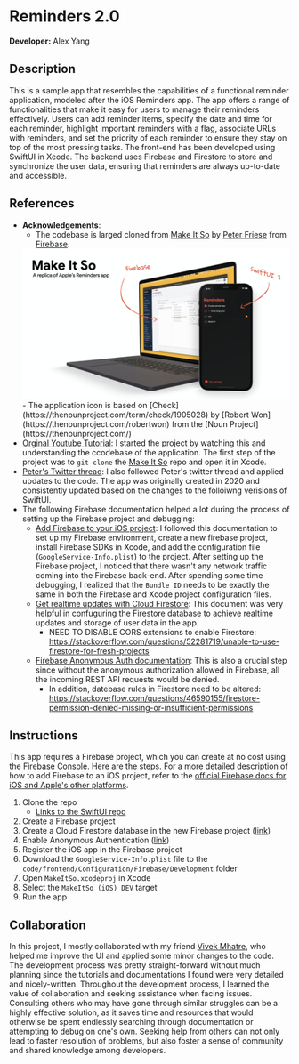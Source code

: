 # Reminders 2.0

**Developer:** Alex Yang
## Description
This is a sample app that resembles the capabilities of a functional reminder application, modeled after the iOS Reminders app. The app offers a range of functionalities that make it easy for users to manage their reminders effectively. Users can add reminder items, specify the date and time for each reminder, highlight important reminders with a flag, associate URLs with reminders, and set the priority of each reminder to ensure they stay on top of the most pressing tasks.
The front-end has been developed using SwiftUI in Xcode. The backend uses Firebase and Firestore to store and synchronize the user data, ensuring that reminders are always up-to-date and accessible.
## References
- **Acknowledgements**: 
  - The codebase is larged cloned from [Make It So](https://github.com/peterfriese/MakeItSo) by [Peter Friese](https://github.com/peterfriese) from [Firebase](https://github.com/firebase). 
  <img src="assets/hero/repo-hero.png" alt="Logo">
  - The application icon is based on [Check](https://thenounproject.com/term/check/1905028) by [Robert Won](https://thenounproject.com/robertwon) from the [Noun Project](https://thenounproject.com/)
- [Orginal Youtube Tutorial](https://goo.gle/39UUab3): I started the project by watching this and understanding the ccodebase of the application. The first step of the project was to `git clone` the [Make It So](https://github.com/peterfriese/MakeItSo) repo and open it in Xcode.
- [Peter's Twitter thread](https://twitter.com/peterfriese/status/1453467058302291975): I also followed Peter's twitter thread and applied updates to the code. The app was originally created in 2020 and consistently updated based on the changes to the folloiwng verisions of SwiftUI.
- The following Firebase documentation helped a lot during the process of setting up the Firebase project and debugging:
  - [Add Firebase to your iOS project](https://firebase.google.com/docs/ios/setup): I followed this documentation to set up my Firebase environment, create a new firebase project, install Firebase SDKs in Xcode, and add the configuration file (`GoogleService-Info.plist`) to the project. After setting up the Firebase project, I noticed that there wasn't any network traffic coming into the Firebase back-end. After spending some time debugging, I realized that the `Bundle ID` needs to be exactly the same in both the Firebase and Xcode project configuration files.
  - [Get realtime updates with Cloud Firestore](https://goo.gle/2Y54Enl): This document was very helpful in confuguring the Firestore database to achieve realtime updates and storage of user data in the app. 
    - NEED TO DISABLE CORS extensions to enable Firestore: https://stackoverflow.com/questions/52281719/unable-to-use-firestore-for-fresh-projects
  - [Firebase Anonymous Auth documentation](https://goo.gle/2wLa36H): This is also a crucial step since without the anonymous authorization allowed in Firebase, all the incoming REST API requests would be denied.
    - In addition, datebase rules in Firestore need to be altered: https://stackoverflow.com/questions/46590155/firestore-permission-denied-missing-or-insufficient-permissions

## Instructions

This app requires a Firebase project, which you can create at no cost using the [Firebase Console](https://console.firebase.google.com). Here are the steps. For a more detailed description of how to add Firebase to an iOS project, refer to the [official Firebase docs for iOS and Apple's other platforms](https://firebase.google.com/docs/ios/setup).
1. Clone the repo
   - [Links to the SwiftUI repo](https://github.com/AlexanderHYang/reminders-ios-app)
2. Create a Firebase project
3. Create a Cloud Firestore database in the new Firebase project ([link](https://console.firebase.google.com/project/_/firestore/))
4. Enable Anonymous Authentication ([link](https://console.firebase.google.com/project/_/authentication/providers))
5. Register the iOS app in the Firebase project
6. Download the `GoogleService-Info.plist` file to the `code/frontend/Configuration/Firebase/Development` folder
7. Open `MakeItSo.xcodeproj` in Xcode
8. Select the `MakeItSo (iOS) DEV` target
9.  Run the app

## Collaboration
In this project, I mostly collaborated with my friend [Vivek Mhatre](https://github.com/VAM7686), who helped me improve the UI and applied some minor changes to the code. The development process was pretty straight-forward without much planning since the tutorials and documentations I found were very detailed and nicely-written. 
Throughout the development process, I learned the value of collaboration and seeking assistance when facing issues. Consulting others who may have gone through similar struggles can be a highly effective solution, as it saves time and resources that would otherwise be spent endlessly searching through documentation or attempting to debug on one's own. Seeking help from others can not only lead to faster resolution of problems, but also foster a sense of community and shared knowledge among developers.